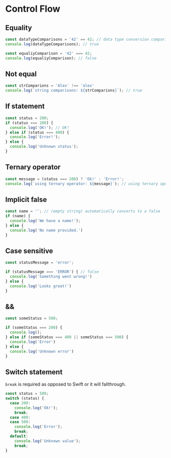 # Control Flow 

## Equality 

```javascript 
const dataTypeComparisons = '42' == 42; // data type conversion comparisons
console.log(dataTypeComparisons); // true

const equaliyComparison = '42' === 42; 
console.log(equaliyComparison); // false
```

## Not equal 

```javascript 
const strComparions = 'Alex' !== 'alex'
console.log(`string comparisons: ${strComparions}`); // true
```

## If statement 

```javascript 
const status = 200; 
if (status === 200) {
  console.log('OK!'); // OK! 
} else if (status === 400) {
  console.log('Error!'); 
} else {
  console.log('Unknown status'); 
}
```

## Ternary operator 

```javascript 
const message = (status === 200) ? 'Ok!' : 'Error!'; 
console.log(`using ternary operator: ${message}`); // using ternary operator: Ok!
```

## Implicit false 

```javascript 
const name = ''; // (empty string) automatically converts to a false
if (name) {
  console.log('We have a name!'); 
} else {
  console.log('No name provided.')
}
```

## Case sensitive 

```javascript 
const statusMessage = 'error'; 

if (statusMessage === 'ERROR') { // false
  console.log('Something went wrong!')
} else {
  console.log('Looks great!')
}
```

## &&

```javascript 
const someStatus = 500; 

if (someStatus === 200) {
  console.log(); 
} else if (someStatus === 400 || someStatus === 500) {
  console.log('Error')
} else {
  console.log('Unknown error')
}
```

## Switch statement 

`break` is required as opposed to Swift or it will fallthrough. 

```javascript 
const status = 500; 
switch (status) {
  case 200: 
    console.log('Ok!'); 
    break; 
  case 400: 
  case 500: 
    console.log('Error'); 
    break; 
  default: 
    console.log('Unknown value');
    break; 
}
```

